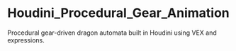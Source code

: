 # Houdini_Procedural_Gear_Animation
Procedural gear-driven dragon automata built in Houdini using VEX and expressions.
